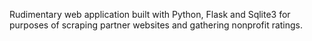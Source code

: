 Rudimentary web application built with Python, Flask and Sqlite3 for purposes of scraping partner websites and gathering nonprofit ratings.